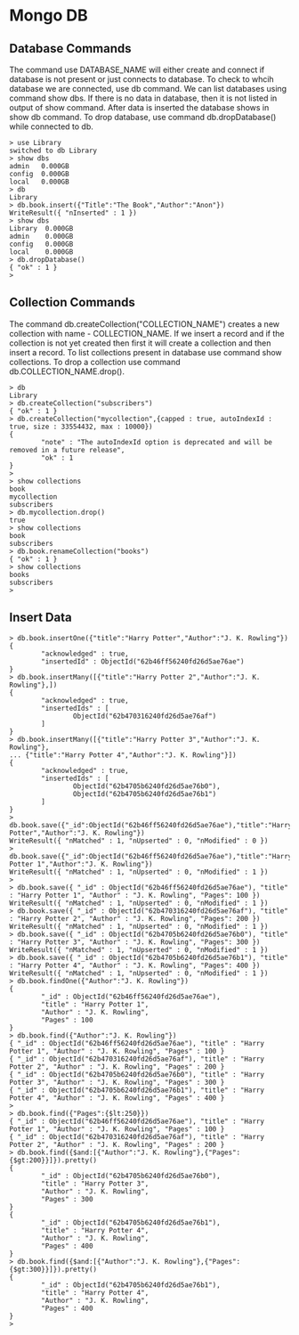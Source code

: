 # Mongo DB
## Database Commands
The command use DATABASE_NAME will either create and connect if database is not present or just connects to database. To check to whcih database we are connected, use db command. We can list databases using command show dbs. If there is no data in database, then it is not listed in output of show command. After data is inserted the database shows in show db command.
To drop database, use command db.dropDatabase() while connected to db.
```
> use Library
switched to db Library
> show dbs
admin   0.000GB
config  0.000GB
local   0.000GB
> db
Library
> db.book.insert({"Title":"The Book","Author":"Anon"})
WriteResult({ "nInserted" : 1 })
> show dbs
Library  0.000GB
admin    0.000GB
config   0.000GB
local    0.000GB
> db.dropDatabase()
{ "ok" : 1 }
>
```
## Collection Commands
The command db.createCollection("COLLECTION_NAME") creates a new collection with name - COLLECTION_NAME. If we insert a record and if the collection is not yet created then first it will create a collection and then insert a record.
To list collections present in database use command show collections. To drop a collection use command db.COLLECTION_NAME.drop().

```
> db
Library
> db.createCollection("subscribers")
{ "ok" : 1 }
> db.createCollection("mycollection",{capped : true, autoIndexId : true, size : 33554432, max : 10000})
{
        "note" : "The autoIndexId option is deprecated and will be removed in a future release",
        "ok" : 1
}
>
> show collections
book
mycollection
subscribers
> db.mycollection.drop()
true
> show collections
book
subscribers
> db.book.renameCollection("books")
{ "ok" : 1 }
> show collections
books
subscribers
>
```
## Insert Data
```
> db.book.insertOne({"title":"Harry Potter","Author":"J. K. Rowling"})
{
        "acknowledged" : true,
        "insertedId" : ObjectId("62b46ff56240fd26d5ae76ae")
}
> db.book.insertMany([{"title":"Harry Potter 2","Author":"J. K. Rowling"},])
{
        "acknowledged" : true,
        "insertedIds" : [
                ObjectId("62b470316240fd26d5ae76af")
        ]
}
> db.book.insertMany([{"title":"Harry Potter 3","Author":"J. K. Rowling"},
... {"title":"Harry Potter 4","Author":"J. K. Rowling"}])
{
        "acknowledged" : true,
        "insertedIds" : [
                ObjectId("62b4705b6240fd26d5ae76b0"),
                ObjectId("62b4705b6240fd26d5ae76b1")
        ]
}
> db.book.save({"_id":ObjectId("62b46ff56240fd26d5ae76ae"),"title":"Harry Potter","Author":"J. K. Rowling"})
WriteResult({ "nMatched" : 1, "nUpserted" : 0, "nModified" : 0 })
> db.book.save({"_id":ObjectId("62b46ff56240fd26d5ae76ae"),"title":"Harry Potter 1","Author":"J. K. Rowling"})
WriteResult({ "nMatched" : 1, "nUpserted" : 0, "nModified" : 1 })
>
> db.book.save({ "_id" : ObjectId("62b46ff56240fd26d5ae76ae"), "title" : "Harry Potter 1", "Author" : "J. K. Rowling", "Pages": 100 })
WriteResult({ "nMatched" : 1, "nUpserted" : 0, "nModified" : 1 })
> db.book.save({ "_id" : ObjectId("62b470316240fd26d5ae76af"), "title" : "Harry Potter 2", "Author" : "J. K. Rowling", "Pages": 200 })
WriteResult({ "nMatched" : 1, "nUpserted" : 0, "nModified" : 1 })
> db.book.save({ "_id" : ObjectId("62b4705b6240fd26d5ae76b0"), "title" : "Harry Potter 3", "Author" : "J. K. Rowling", "Pages": 300 })
WriteResult({ "nMatched" : 1, "nUpserted" : 0, "nModified" : 1 })
> db.book.save({ "_id" : ObjectId("62b4705b6240fd26d5ae76b1"), "title" : "Harry Potter 4", "Author" : "J. K. Rowling", "Pages": 400 })
WriteResult({ "nMatched" : 1, "nUpserted" : 0, "nModified" : 1 })
> db.book.findOne({"Author":"J. K. Rowling"})
{
        "_id" : ObjectId("62b46ff56240fd26d5ae76ae"),
        "title" : "Harry Potter 1",
        "Author" : "J. K. Rowling",
        "Pages" : 100
}
> db.book.find({"Author":"J. K. Rowling"})
{ "_id" : ObjectId("62b46ff56240fd26d5ae76ae"), "title" : "Harry Potter 1", "Author" : "J. K. Rowling", "Pages" : 100 }
{ "_id" : ObjectId("62b470316240fd26d5ae76af"), "title" : "Harry Potter 2", "Author" : "J. K. Rowling", "Pages" : 200 }
{ "_id" : ObjectId("62b4705b6240fd26d5ae76b0"), "title" : "Harry Potter 3", "Author" : "J. K. Rowling", "Pages" : 300 }
{ "_id" : ObjectId("62b4705b6240fd26d5ae76b1"), "title" : "Harry Potter 4", "Author" : "J. K. Rowling", "Pages" : 400 }
>
> db.book.find({"Pages":{$lt:250}})
{ "_id" : ObjectId("62b46ff56240fd26d5ae76ae"), "title" : "Harry Potter 1", "Author" : "J. K. Rowling", "Pages" : 100 }
{ "_id" : ObjectId("62b470316240fd26d5ae76af"), "title" : "Harry Potter 2", "Author" : "J. K. Rowling", "Pages" : 200 }
> db.book.find({$and:[{"Author":"J. K. Rowling"},{"Pages": {$gt:200}}]}).pretty()
{
        "_id" : ObjectId("62b4705b6240fd26d5ae76b0"),
        "title" : "Harry Potter 3",
        "Author" : "J. K. Rowling",
        "Pages" : 300
}
{
        "_id" : ObjectId("62b4705b6240fd26d5ae76b1"),
        "title" : "Harry Potter 4",
        "Author" : "J. K. Rowling",
        "Pages" : 400
}
> db.book.find({$and:[{"Author":"J. K. Rowling"},{"Pages": {$gt:300}}]}).pretty()
{
        "_id" : ObjectId("62b4705b6240fd26d5ae76b1"),
        "title" : "Harry Potter 4",
        "Author" : "J. K. Rowling",
        "Pages" : 400
}
>
```
